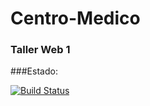 # Centro-Medico 

### Taller Web 1

###Estado:

[![Build Status](https://travis-ci.org/ignacrescenzo/centro-medico.svg?branch=master)](https://travis-ci.org/ignacrescenzo/centro-medico)

